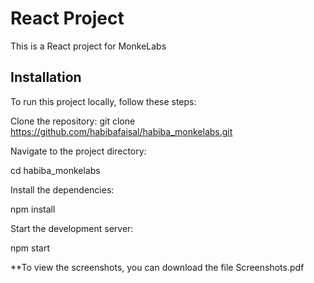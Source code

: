 # React Project

This is a React project for MonkeLabs

## Installation

To run this project locally, follow these steps:

Clone the repository:
git clone https://github.com/habibafaisal/habiba_monkelabs.git

Navigate to the project directory:

cd habiba_monkelabs

Install the dependencies:

npm install

Start the development server:

npm start


**To view the screenshots, you can download the file Screenshots.pdf

